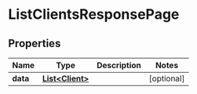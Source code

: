 

# ListClientsResponsePage


## Properties

| Name | Type | Description | Notes |
|------------ | ------------- | ------------- | -------------|
|**data** | [**List&lt;Client&gt;**](Client.md) |  |  [optional] |



